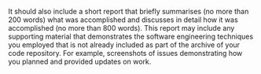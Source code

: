 It should also include a short report that briefly summarises (no more than
200 words) what was accomplished and discusses in detail how it was accomplished
(no more than 800 words). This report may include any supporting material that
demonstrates the software engineering techniques you employed that is not already
included as part of the archive of your code repository. For example, screenshots of
issues demonstrating how you planned and provided updates on work.
